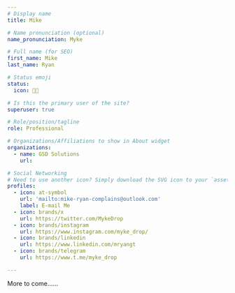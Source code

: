 ```yaml
---
# Display name
title: Mike

# Name pronunciation (optional)
name_pronunciation: Myke

# Full name (for SEO)
first_name: Mike
last_name: Ryan

# Status emoji
status:
  icon: 👺💨

# Is this the primary user of the site?
superuser: true

# Role/position/tagline
role: Professional

# Organizations/Affiliations to show in About widget
organizations:
  - name: GSD Solutions
    url: 

# Social Networking
# Need to use another icon? Simply download the SVG icon to your `assets/media/icons/` folder.
profiles:
  - icon: at-symbol
    url: 'mailto:mike-ryan-complains@outlook.com'
    label: E-mail Me
  - icon: brands/x
    url: https://twitter.com/MykeDrop
  - icon: brands/instagram
    url: https://www.instagram.com/myke_drop/
  - icon: brands/linkedin
    url: https://www.linkedin.com/mryangt
  - icon: brands/telegram
    url: https://www.t.me/myke_drop

---
```


More to come......


